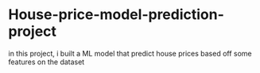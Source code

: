 # House-price-model-prediction-project
in this project, i built  a  ML model that predict house prices based off some features on the dataset
